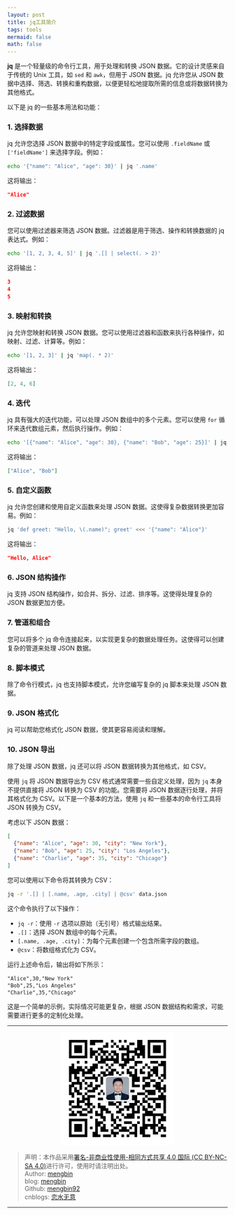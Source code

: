 ```yaml
---
layout: post
title: jq工具简介
tags: tools
mermaid: false
math: false
---  
```


**jq** 是一个轻量级的命令行工具，用于处理和转换 JSON 数据。它的设计灵感来自于传统的 Unix 工具，如 `sed` 和 `awk`，但用于 JSON 数据。jq 允许您从 JSON 数据中选择、筛选、转换和重构数据，以便更轻松地提取所需的信息或将数据转换为其他格式。

以下是 jq 的一些基本用法和功能：

### 1. 选择数据

jq 允许您选择 JSON 数据中的特定字段或属性。您可以使用 `.fieldName` 或 `['fieldName']` 来选择字段。例如：

```bash
echo '{"name": "Alice", "age": 30}' | jq '.name'
```

这将输出：

```json
"Alice"
```

### 2. 过滤数据

您可以使用过滤器来筛选 JSON 数据。过滤器是用于筛选、操作和转换数据的 jq 表达式。例如：

```bash
echo '[1, 2, 3, 4, 5]' | jq '.[] | select(. > 2)'
```

这将输出：

```json
3
4
5
```

### 3. 映射和转换

jq 允许您映射和转换 JSON 数据。您可以使用过滤器和函数来执行各种操作，如映射、过滤、计算等。例如：

```bash
echo '[1, 2, 3]' | jq 'map(. * 2)'
```

这将输出：

```json
[2, 4, 6]
```

### 4. 迭代

jq 具有强大的迭代功能，可以处理 JSON 数组中的多个元素。您可以使用 `for` 循环来迭代数组元素，然后执行操作。例如：

```bash
echo '[{"name": "Alice", "age": 30}, {"name": "Bob", "age": 25}]' | jq 'map(.name)'
```

这将输出：

```json
["Alice", "Bob"]
```

### 5. 自定义函数

jq 允许您创建和使用自定义函数来处理 JSON 数据。这使得复杂数据转换更加容易。例如：

```bash
jq 'def greet: "Hello, \(.name)"; greet' <<< '{"name": "Alice"}'
```

这将输出：

```json
"Hello, Alice"
```

### 6. JSON 结构操作

jq 支持 JSON 结构操作，如合并、拆分、过滤、排序等。这使得处理复杂的 JSON 数据更加方便。

### 7. 管道和组合

您可以将多个 jq 命令连接起来，以实现更复杂的数据处理任务。这使得可以创建复杂的管道来处理 JSON 数据。

### 8. 脚本模式

除了命令行模式，jq 也支持脚本模式，允许您编写复杂的 jq 脚本来处理 JSON 数据。

### 9. JSON 格式化

jq 可以帮助您格式化 JSON 数据，使其更容易阅读和理解。

### 10. JSON 导出

除了处理 JSON 数据，jq 还可以将 JSON 数据转换为其他格式，如 CSV。

使用 `jq` 将 JSON 数据导出为 CSV 格式通常需要一些自定义处理，因为 `jq` 本身不提供直接将 JSON 转换为 CSV 的功能。您需要将 JSON 数据逐行处理，并将其格式化为 CSV。以下是一个基本的方法，使用 `jq` 和一些基本的命令行工具将 JSON 转换为 CSV。

考虑以下 JSON 数据：

```json
[
  {"name": "Alice", "age": 30, "city": "New York"},
  {"name": "Bob", "age": 25, "city": "Los Angeles"},
  {"name": "Charlie", "age": 35, "city": "Chicago"}
]
```

您可以使用以下命令将其转换为 CSV：

```bash
jq -r '.[] | [.name, .age, .city] | @csv' data.json
```

这个命令执行了以下操作：

- `jq -r`：使用 `-r` 选项以原始（无引号）格式输出结果。
- `.[]`：选择 JSON 数组中的每个元素。
- `[.name, .age, .city]`：为每个元素创建一个包含所需字段的数组。
- `@csv`：将数组格式化为 CSV。

运行上述命令后，输出将如下所示：

```csv
"Alice",30,"New York"
"Bob",25,"Los Angeles"
"Charlie",35,"Chicago"
```

这是一个简单的示例，实际情况可能更复杂，根据 JSON 数据结构和需求，可能需要进行更多的定制化处理。

---

<div align="center">
  <img src="../img/qrcode_wechat.jpg" alt="孟斯特">
</div>

> 声明：本作品采用[署名-非商业性使用-相同方式共享 4.0 国际 (CC BY-NC-SA 4.0)](https://creativecommons.org/licenses/by-nc-sa/4.0/deed.zh)进行许可，使用时请注明出处。  
> Author: [mengbin](mengbin1992@outlook.com)  
> blog: [mengbin](https://mengbin.top)  
> Github: [mengbin92](https://mengbin92.github.io/)  
> cnblogs: [恋水无意](https://www.cnblogs.com/lianshuiwuyi/)  

---
